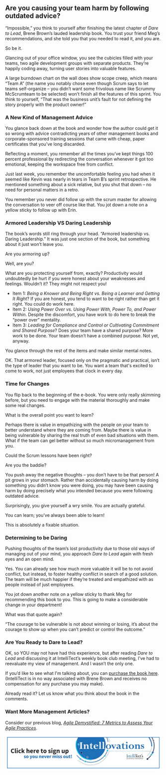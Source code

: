 
## **Are you causing your team harm by following outdated advice?**

“Impossible,” you think to yourself after finishing the latest chapter of _Dare to Lead_, Brene Brown’s lauded leadership book. You trust your friend Meg’s recommendations, and she told you that you needed to read it, and you are.

So be it.

Glancing out of your office window, you see the cubicles filled with your teams, two agile development groups with separate products. They’re happily coding away, turning user stories into valuable features.

A large burndown chart on the wall does show scope creep, which means “Team A” (the name you notably chose even though Scrum says to let teams self-organize – you didn’t want some frivolous name like Scrummy McScrumteam to be selected) won’t finish all the features of this sprint. You think to yourself, “That was the business unit’s fault for not defining the story properly with the product owner!”

### **A** New Kind of Management Advice

You glance back down at the book and wonder how the author could get it so wrong with advice contradicting years of other management books and corporate-sponsored training sessions that came with cheap, paper certificates that you’ve long discarded.

Reflecting a moment, you remember all the times you’ve kept things 100 percent professional by redirecting the conversation whenever it got too emotional, keeping the workspace free from conflict.

Just last week, you remember the uncomfortable feeling you had when it seemed like Kevin was nearly in tears in Team B’s sprint retrospective. He mentioned something about a sick relative, but you shut that down – no need for personal matters in a retro.

You remember you never did follow up with the scrum master for allowing the conversation to veer off course like that. You jot down a note on a yellow sticky to follow up with Erin.

### Armored Leadership VS Daring Leadership

The book’s words still ring through your head. “Armored leadership vs. Daring Leadership.” It was just one section of the book, but something about it just won’t leave you.

Are you armoring up?

Well, are you?

What are you protecting yourself from, exactly? Productivity would undoubtedly be hurt if you were honest about your weaknesses and feelings. Wouldn’t it? They might not respect you!

- Item 1: _Being a Knower and Being Right vs. Being a Learner and Getting It Right_? If you are honest, you tend to want to be right rather than get it right. You could do work here.
- Item 2: _Using Power Over vs. Using Power With, Power To, and Power Within_. Despite the discomfort, you have work to do here to break the “power over” mentality.
- Item 3: _Leading for Compliance and Control or Cultivating Commitment and Shared Purpose_? Does your team have a shared purpose? More work to be done. Your team doesn’t have a combined purpose. Not yet, anyway.

You glance through the rest of the items and make similar mental notes.

OK. That armored leader, focused only on the pragmatic and practical, isn’t the type of leader that you want to be. You want a team that's excited to come to work, not just employees that clock in every day.

### Time for Changes

You flip back to the beginning of the e-book. You were only really skimming before, but you need to engage with the material thoroughly and make some real changes.

What is the overall point you want to learn?

Perhaps there is value in empathizing with the people on your team to better understand where they are coming from. Maybe there is value in being vulnerable by sharing the real truth of even bad situations with them. What if the team can gel better without so much micromanagement from you.

Could the Scrum lessons have been right?

Are you the baddie?

You push away the negative thoughts – you don’t have to be that person! A pit grows in your stomach. Rather than accidentally causing harm by doing something you didn’t know you were doing, you may have been causing harm by doing precisely what you intended because you were following outdated advice.

Surprisingly, you give yourself a wry smile. You are actually grateful.

You can learn; you’ve always been able to learn!

This is absolutely a fixable situation.

### **Determining to be Daring**

Pushing thoughts of the team’s lost productivity due to those old ways of managing out of your mind, you approach _Dare to Lead_ again with fresh eyes and an open mind.

Yes. You can already see how much more valuable it will be to not avoid conflict, but instead, to foster healthy conflict in search of a good solution. The team will be much happier if they’re treated and empathized with as people instead of just employees. 

You jot down another note on a yellow sticky to thank Meg for recommending this book to you. This is going to make a considerable change in your department!

What was that quote again?

“The courage to be vulnerable is not about winning or losing, it’s about the courage to show up when you can’t predict or control the outcome.”

### **Are You Ready to Dare to Lead?**

OK, so YOU may not have had this experience, but after reading _Dare to Lead_ and discussing it at IntelliTect’s weekly book club meeting, I’ve had to reevaluate my view of management. And I wasn’t the only one.

If you’d like to see what I'm talking about, you can [purchase the book here](https://www.amazon.com/Dare-Lead-Brave-Conversations-Hearts/dp/0399592520/ref=sr_1_1?crid=2IEQK5JU0WSST&dchild=1&keywords=dare+to+lead+brene+brown&qid=1596505033&sprefix=dare+to+lead%2Caps%2C412&sr=8-1). (IntelliTect is in no way associated with Brene Brown and receives no compensation for any purchase you may make).

Already read it? Let us know what you think about the book in the comments.

### Want More Management Articles?

Consider our previous blog, _[Agile Demystified: 7 Metrics to Assess Your Agile Practices](/demystified-agile/)_.

[![click here to sign up for Intellovations, our quarterly newsletter so you never miss out!](https://raw.githubusercontent.com/worseTyler/MarkdownBlogs/main/2020/08/dare-to-lead/images/Click-here-to-sign-up-1-1024x235.jpg)](https://bit.ly/2Nhro9T)
